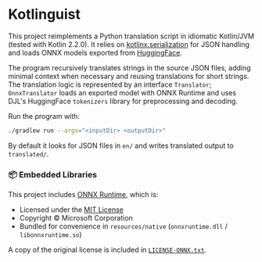 # Kotlinguist

This project reimplements a Python translation script in idiomatic
Kotlin/JVM (tested with Kotlin 2.2.0).  It relies on
[kotlinx.serialization](https://github.com/Kotlin/kotlinx.serialization)
for JSON handling and loads ONNX models exported from
[HuggingFace](https://huggingface.co/).

The program recursively translates strings in the source JSON files,
adding minimal context when necessary and reusing translations for
short strings. The translation logic is represented by an interface
`Translator`; `OnnxTranslator` loads an exported model with ONNX Runtime
and uses DJL's HuggingFace `tokenizers` library for preprocessing and decoding.

Run the program with:

```bash
./gradlew run --args="<inputDir> <outputDir>"
```

By default it looks for JSON files in `en/` and writes translated
output to `translated/`.

### 📦 Embedded Libraries

This project includes [ONNX Runtime](https://github.com/microsoft/onnxruntime), which is:

- Licensed under the [MIT License](https://github.com/microsoft/onnxruntime/blob/main/LICENSE)
- Copyright © Microsoft Corporation
- Bundled for convenience in `resources/native` (`onnxruntime.dll` / `libonnxruntime.so`)

A copy of the original license is included in [`LICENSE-ONNX.txt`](./src/main/resources/native/LICENSE-ONNX.txt).
